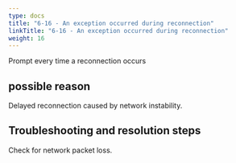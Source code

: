 ```yaml
---
type: docs
title: "6-16 - An exception occurred during reconnection"
linkTitle: "6-16 - An exception occurred during reconnection"
weight: 16
---
```

Prompt every time a reconnection occurs

## possible reason

Delayed reconnection caused by network instability.

## Troubleshooting and resolution steps

Check for network packet loss.

<p style="margin-top: 3rem;"> </p>